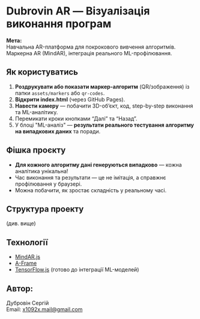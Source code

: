 # Dubrovіn AR — Візуалізація виконання програм

**Мета:**  
Навчальна AR-платформа для покрокового вивчення алгоритмів.  
Маркерна AR (MindAR), інтеграція реального ML-профілювання.

## Як користуватись

1. **Роздрукувати або показати маркер-алгоритм** (QR/зображення) із папки `assets/markers` або `qr-codes`.
2. **Відкрити index.html** (через GitHub Pages).
3. **Навести камеру** — побачити 3D-об’єкт, код, step-by-step виконання та ML-аналітику.
4. Перемикати кроки кнопками “Далі” та “Назад”.
5. У блоці "ML-аналіз" — **результати реального тестування алгоритму на випадкових даних** та поради.

## Фішка проєкту

- **Для кожного алгоритму дані генеруються випадково** — кожна аналітика унікальна!
- Час виконання та результати — це не імітація, а справжнє профілювання у браузері.
- Можна побачити, як зростає складність у реальному часі.

## Структура проекту
(див. вище)

## Технології

- [MindAR.js](https://github.com/MindAR-js/)
- [A-Frame](https://aframe.io/)
- [TensorFlow.js](https://www.tensorflow.org/js) (готово до інтеграції ML-моделей)

## Автор:  
Дубровін Сергій  
Email: x1092x.mail@gmail.com
